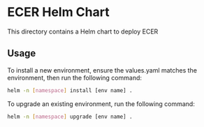 # ECER Helm Chart

This directory contains a Helm chart to deploy ECER

## Usage

To install a new environment, ensure the values.yaml matches the environment, then run the following command:

```sh
helm -n [namespace] install [env name] .
```

To upgrade an existing environment, run the following command:

```sh
helm -n [namespace] upgrade [env name] .
```
